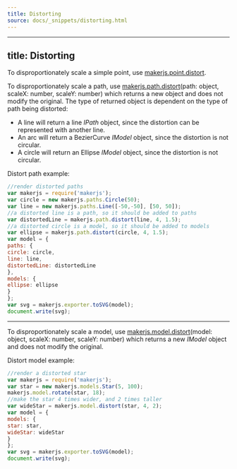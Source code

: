 ```yaml
---
title: Distorting
source: docs/_snippets/distorting.html
---
```


---
title: Distorting
---

To disproportionately scale a simple point, use [makerjs.point.distort](../api/modules/makerjs.point.html#distort).

To disproportionately scale a path, use
[makerjs.path.distort](../api/modules/makerjs.path.html#distort)(path: object, scaleX: number, scaleY: number)
which returns a new object and does not modify the original.
The type of returned object is dependent on the type of path being distorted:

* A line will return a line *IPath* object, since the distortion can be represented with another line.
* An arc will return a BezierCurve *IModel* object, since the distortion is not circular.
* A circle will return an Ellipse *IModel* object, since the distortion is not circular.

Distort path example:

```javascript
//render distorted paths
var makerjs = require('makerjs');
var circle = new makerjs.paths.Circle(50);
var line = new makerjs.paths.Line([-50,-50], [50, 50]);
//a distorted line is a path, so it should be added to paths
var distortedLine = makerjs.path.distort(line, 4, 1.5);
//a distorted circle is a model, so it should be added to models
var ellipse = makerjs.path.distort(circle, 4, 1.5);
var model = {
paths: {
circle: circle,
line: line,
distortedLine: distortedLine
},
models: {
ellipse: ellipse
}
};
var svg = makerjs.exporter.toSVG(model);
document.write(svg);
```


---

To disproportionately scale a model, use
[makerjs.model.distort](../api/modules/makerjs.model.html#distort)(model: object, scaleX: number, scaleY: number)
which returns a new *IModel* object and does not modify the original.

Distort model example:

```javascript
//render a distorted star
var makerjs = require('makerjs');
var star = new makerjs.models.Star(5, 100);
makerjs.model.rotate(star, 18);
//make the star 4 times wider, and 2 times taller
var wideStar = makerjs.model.distort(star, 4, 2);
var model = {
models: {
star: star,
wideStar: wideStar
}
};
var svg = makerjs.exporter.toSVG(model);
document.write(svg);
```
